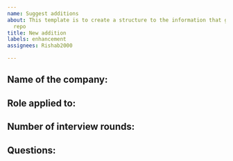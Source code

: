 ```yaml
---
name: Suggest additions
about: This template is to create a structure to the information that goes into the
  repo
title: New addition
labels: enhancement
assignees: Rishab2000

---
```


## Name of the company:

## Role applied to:

## Number of interview rounds:

## Questions:
<!-- Answers are optional -->
